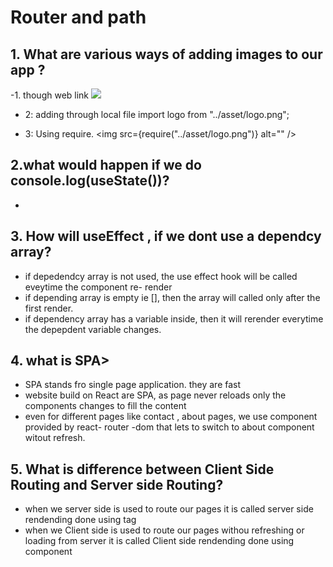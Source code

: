 # Router and path

## 1. What are various ways of adding images to our app ?
-1. though web link
    <img src= "htts://www.google.com/...">

- 2: adding through local file
    import logo from "../asset/logo.png";
    <img src={logo} alt="" />

- 3: Using require.
    <img src={require("../asset/logo.png")} alt="" />


## 2.what would happen if we do console.log(useState())?
- 

## 3. How will useEffect , if we dont use a dependcy array?
- if depedendcy array is not used, the use effect hook will be called eveytime the component re- render
- if depending array is empty ie [], then the array will called only after the first render.
- if dependency array has a variable inside, then it will rerender everytime the depepdent variable changes.

## 4. what is SPA>
- SPA stands fro single page application. they are fast
- website build on React are SPA, as page never reloads only the components changes to fill the content
- even for different pages like contact , about pages, we use <Link > component provided by react- router -dom that lets to switch to about component witout refresh.

## 5. What is difference between Client Side Routing and Server side Routing?
- when we server side is used to route  our pages it is called server side rendending done using <a> tag
- when we Client side is used to route  our pages withou refreshing or loading from server  it is called Client side rendending done using <Link> component
